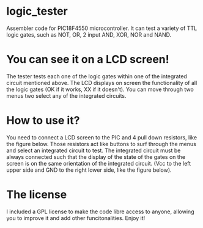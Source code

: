 # logic_tester
Assembler code for PIC18F4550 microcontroller. It can test a variety of TTL logic gates, such as NOT, OR, 2 input AND, XOR, NOR and NAND.

# You can see it on a LCD screen!
The tester tests each one of the logic gates within one of the integrated circuit mentioned above. The LCD displays on screen the functionality of all the logic gates (OK if it works, XX if it doesn't). You can move through two menus two select any of the integrated circuits.

# How to use it?
You need to connect a LCD screen to the PIC and 4 pull down resistors, like the figure below. Those resistors act like buttons to surf through the menus and select an integrated circuit to test. The integrated circuit must be always connected such that the display of the state of the gates on the screen is on the same orientation of the integrated circuit. (Vcc to the left upper side and GND to the right lower side, like the figure below).

# The license
I included a GPL license to make the code libre access to anyone, allowing you to improve it and add other funcitonalities. Enjoy it!
